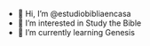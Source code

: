- 👋 Hi, I’m @estudiobibliaencasa
- 👀 I’m interested in Study the Bible
- 🌱 I’m currently learning Genesis
